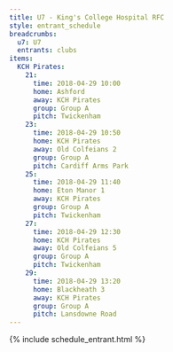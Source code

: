 ```yaml
---
title: U7 - King's College Hospital RFC
style: entrant_schedule
breadcrumbs:
  u7: U7
  entrants: clubs
items:
  KCH Pirates:
    21:
      time: 2018-04-29 10:00
      home: Ashford
      away: KCH Pirates
      group: Group A
      pitch: Twickenham
    23:
      time: 2018-04-29 10:50
      home: KCH Pirates
      away: Old Colfeians 2
      group: Group A
      pitch: Cardiff Arms Park
    25:
      time: 2018-04-29 11:40
      home: Eton Manor 1
      away: KCH Pirates
      group: Group A
      pitch: Twickenham
    27:
      time: 2018-04-29 12:30
      home: KCH Pirates
      away: Old Colfeians 5
      group: Group A
      pitch: Twickenham
    29:
      time: 2018-04-29 13:20
      home: Blackheath 3
      away: KCH Pirates
      group: Group A
      pitch: Lansdowne Road
---
```


{% include schedule_entrant.html %}
